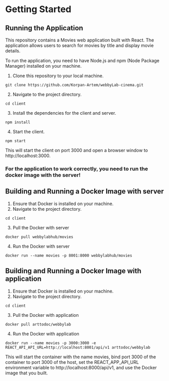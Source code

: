 # Getting Started

## Running the Application

This repository contains a Movies web application built with React. The application allows users to search for movies by title and display movie details.

To run the application, you need to have Node.js and npm (Node Package Manager) installed on your machine.

1. Clone this repository to your local machine.

```
git clone https://github.com/Korpan-Artem/webbyLab-cinema.git
```

2. Navigate to the project directory.

```
cd client
```

3. Install the dependencies for the client and server.

```
npm install
```

4. Start the client.

```
npm start
```

This will start the client on port 3000 and open a browser window to http://localhost:3000.

### For the application to work correctly, you need to run the docker image with the server!

## Building and Running a Docker Image with server

1. Ensure that Docker is installed on your machine.
2. Navigate to the project directory.

```
cd client
```

3. Pull the Docker with server

```
docker pull webbylabhub/movies
```

4. Run the Docker with server

```
docker run --name movies -p 8001:8000 webbylabhub/movies
```

## Building and Running a Docker Image with application

1. Ensure that Docker is installed on your machine.
2. Navigate to the project directory.

```
cd client
```

3. Pull the Docker with application

```
docker pull arttodoc/webbylab
```

4. Run the Docker with application

```
docker run --name movies -p 3000:3000 -e REACT_API_API_URL=http://localhost:8001/api/v1 arttodoc/webbylab
```


This will start the container with the name movies, bind port 3000 of the container to port 3000 of the host, set the REACT_APP_API_URL environment variable to http://localhost:8000/api/v1, and use the Docker image that you built.
